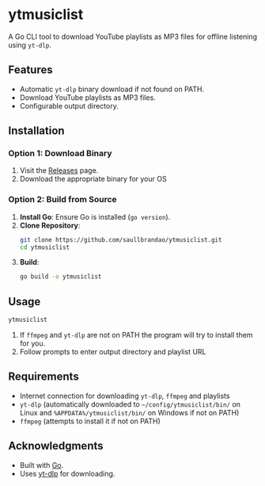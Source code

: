 # ytmusiclist

A Go CLI tool to download YouTube playlists as MP3 files for offline listening using `yt-dlp`.

## Features

- Automatic `yt-dlp` binary download if not found on PATH.
- Download YouTube playlists as MP3 files.
- Configurable output directory.

## Installation

### Option 1: Download Binary
1. Visit the [Releases](https://github.com/saullbrandao/ytmusiclist/releases) page.
2. Download the appropriate binary for your OS 

### Option 2: Build from Source
1. **Install Go**: Ensure Go is installed (`go version`).
2. **Clone Repository**:
   ```bash
   git clone https://github.com/saullbrandao/ytmusiclist.git
   cd ytmusiclist
   ```
3. **Build**:
   ```bash
   go build -o ytmusiclist
   ```

## Usage


```bash
ytmusiclist 
```
1. If `ffmpeg` and `yt-dlp` are not on PATH the program will try to install them for you.
2. Follow prompts to enter output directory and playlist URL 

## Requirements

- Internet connection for downloading `yt-dlp`, `ffmpeg` and playlists
- `yt-dlp` (automatically downloaded to `~/config/ytmusiclist/bin/` on Linux and `%APPDATA%/ytmusiclist/bin/` on Windows if not on PATH)
- `ffmpeg` (attempts to install it if not on PATH)

## Acknowledgments

- Built with [Go](https://golang.org/).
- Uses [yt-dlp](https://github.com/yt-dlp/yt-dlp) for downloading.
